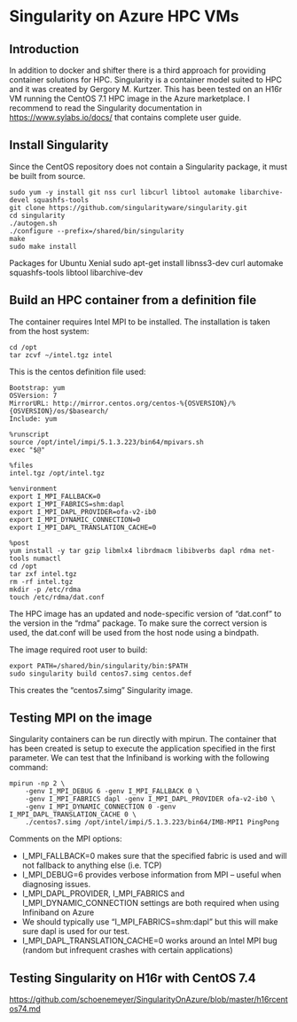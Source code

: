 # Singularity on Azure HPC VMs

## Introduction

In addition to docker and shifter there is a third approach for providing container solutions for HPC.
Singularity is a container model suited to HPC and it was created by Gergory M. Kurtzer.  This has been tested on an H16r VM running the CentOS 7.1 HPC image in the Azure marketplace.
I recommend to read the Singularity documentation in https://www.sylabs.io/docs/ that contains complete user guide. 

## Install Singularity

Since the CentOS repository does not contain a Singularity package, it must be built from source.


    sudo yum -y install git nss curl libcurl libtool automake libarchive-devel squashfs-tools
    git clone https://github.com/singularityware/singularity.git
    cd singularity
    ./autogen.sh
    ./configure --prefix=/shared/bin/singularity
    make
    sudo make install

Packages for Ubuntu Xenial
sudo apt-get install libnss3-dev curl automake squashfs-tools libtool libarchive-dev

## Build an HPC container from a definition file

The container requires Intel MPI to be installed.  The installation is taken from the host system:

    cd /opt
    tar zcvf ~/intel.tgz intel

This is the centos definition file used:

    Bootstrap: yum
    OSVersion: 7
    MirrorURL: http://mirror.centos.org/centos-%{OSVERSION}/%{OSVERSION}/os/$basearch/
    Include: yum

    %runscript
    source /opt/intel/impi/5.1.3.223/bin64/mpivars.sh
    exec "$@"

    %files
    intel.tgz /opt/intel.tgz

    %environment
    export I_MPI_FALLBACK=0
    export I_MPI_FABRICS=shm:dapl
    export I_MPI_DAPL_PROVIDER=ofa-v2-ib0
    export I_MPI_DYNAMIC_CONNECTION=0
    export I_MPI_DAPL_TRANSLATION_CACHE=0

    %post
    yum install -y tar gzip libmlx4 librdmacm libibverbs dapl rdma net-tools numactl
    cd /opt
    tar zxf intel.tgz
    rm -rf intel.tgz
    mkdir -p /etc/rdma
    touch /etc/rdma/dat.conf

The HPC image has an updated and node-specific version of “dat.conf” to the version in the “rdma” package. To make sure the correct version is used, the dat.conf will be used from the host node using a bindpath.

The image required root user to build:

    export PATH=/shared/bin/singularity/bin:$PATH
    sudo singularity build centos7.simg centos.def

This creates the “centos7.simg” Singularity image.


## Testing MPI on the image

Singularity containers can be run directly with mpirun.  The container that has been created is setup to execute the application specified in the first parameter.  We can test that the Infiniband is working with the following command: 
    
    mpirun -np 2 \
        -genv I_MPI_DEBUG 6 -genv I_MPI_FALLBACK 0 \
        -genv I_MPI_FABRICS dapl -genv I_MPI_DAPL_PROVIDER ofa-v2-ib0 \
        -genv I_MPI_DYNAMIC_CONNECTION 0 -genv I_MPI_DAPL_TRANSLATION_CACHE 0 \
        ./centos7.simg /opt/intel/impi/5.1.3.223/bin64/IMB-MPI1 PingPong

Comments on the MPI options:

- I_MPI_FALLBACK=0 makes sure that the specified fabric is used and will not fallback to anything else (i.e. TCP)
- I_MPI_DEBUG=6 provides verbose information from MPI – useful when diagnosing issues.
- I_MPI_DAPL_PROVIDER, I_MPI_FABRICS and I_MPI_DYNAMIC_CONNECTION settings are both required when using Infiniband on Azure 
- We should typically use “I_MPI_FABRICS=shm:dapl” but this will make sure dapl is used for our test.
- I_MPI_DAPL_TRANSLATION_CACHE=0 works around an Intel MPI bug (random but infrequent crashes with certain applications) 

## Testing Singularity on H16r with CentOS 7.4

https://github.com/schoenemeyer/SingularityOnAzure/blob/master/h16rcentos74.md



